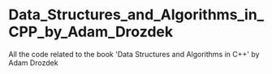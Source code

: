 # Data_Structures_and_Algorithms_in_CPP_by_Adam_Drozdek
 All the code related to the book 'Data Structures and Algorithms in C++' by Adam Drozdek

